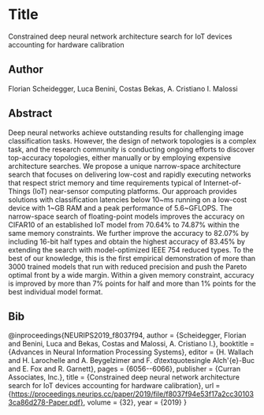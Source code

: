 # Title
Constrained deep neural network architecture search for IoT devices accounting for hardware calibration

## Author
Florian Scheidegger, Luca Benini, Costas Bekas, A. Cristiano I. Malossi

## Abstract
Deep neural networks achieve outstanding results for challenging image classification tasks. However, the design of network topologies is a complex task, and the research community is conducting ongoing efforts to discover top-accuracy topologies, either manually or by employing expensive architecture searches. We propose a unique narrow-space architecture search that focuses on delivering low-cost and rapidly executing networks that respect strict memory and time requirements typical of Internet-of-Things (IoT) near-sensor computing platforms. Our approach provides solutions with classification latencies below 10~ms running on a low-cost device with 1~GB RAM and a peak performance of 5.6~GFLOPS. The narrow-space search of floating-point models improves the accuracy on CIFAR10 of an established IoT model from 70.64% to 74.87% within the same memory constraints. We further improve the accuracy to 82.07% by including 16-bit half types and obtain the highest accuracy of 83.45% by extending the search with model-optimized IEEE 754 reduced types. To the best of our knowledge, this is the first empirical demonstration of more than 3000 trained models that run with reduced precision and push the Pareto optimal front by a wide margin. Within a given memory constraint, accuracy is improved by more than 7% points for half and more than 1% points for the best individual model format.

## Bib
@inproceedings{NEURIPS2019_f8037f94,
 author = {Scheidegger, Florian and Benini, Luca and Bekas, Costas and Malossi, A. Cristiano I.},
 booktitle = {Advances in Neural Information Processing Systems},
 editor = {H. Wallach and H. Larochelle and A. Beygelzimer and F. d\textquotesingle Alch\'{e}-Buc and E. Fox and R. Garnett},
 pages = {6056--6066},
 publisher = {Curran Associates, Inc.},
 title = {Constrained deep neural network architecture search for IoT devices accounting for hardware calibration},
 url = {https://proceedings.neurips.cc/paper/2019/file/f8037f94e53f17a2cc301033ca86d278-Paper.pdf},
 volume = {32},
 year = {2019}
}